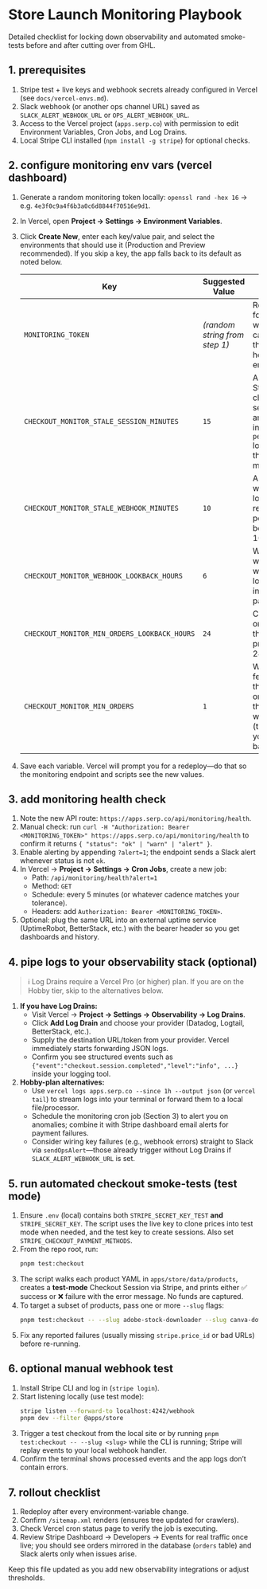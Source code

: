 # Store Launch Monitoring Playbook

Detailed checklist for locking down observability and automated smoke-tests before and after cutting over from GHL.

## 1. prerequisites

1. Stripe test + live keys and webhook secrets already configured in Vercel (see `docs/vercel-envs.md`).
2. Slack webhook (or another ops channel URL) saved as `SLACK_ALERT_WEBHOOK_URL` or `OPS_ALERT_WEBHOOK_URL`.
3. Access to the Vercel project (`apps.serp.co`) with permission to edit Environment Variables, Cron Jobs, and Log Drains.
4. Local Stripe CLI installed (`npm install -g stripe`) for optional checks.

## 2. configure monitoring env vars (vercel dashboard)

1. Generate a random monitoring token locally: `openssl rand -hex 16` → e.g. `4e3f0c9a4f6b3a0c6d8844f70516e9d1`.
2. In Vercel, open **Project → Settings → Environment Variables**.
3. Click **Create New**, enter each key/value pair, and select the environments that should use it (Production and Preview recommended). If you skip a key, the app falls back to its default as noted below.

   | Key | Suggested Value | Notes |
   | --- | --- | --- |
   | `MONITORING_TOKEN` | *(random string from step 1)* | Required for auth when calling the health endpoint. |
   | `CHECKOUT_MONITOR_STALE_SESSION_MINUTES` | `15` | Alert if Stripe checkout sessions are stuck in `pending` longer than 15 min. |
   | `CHECKOUT_MONITOR_STALE_WEBHOOK_MINUTES` | `10` | Alert if webhook logs remain pending beyond 10 min. |
   | `CHECKOUT_MONITOR_WEBHOOK_LOOKBACK_HOURS` | `6` | Warn when any webhook log errors in the past 6 h. |
   | `CHECKOUT_MONITOR_MIN_ORDERS_LOOKBACK_HOURS` | `24` | Count orders in the previous 24 h. |
   | `CHECKOUT_MONITOR_MIN_ORDERS` | `1` | Warn if fewer than 1 order in that window (tune to your baseline). |

4. Save each variable. Vercel will prompt you for a redeploy—do that so the monitoring endpoint and scripts see the new values.

## 3. add monitoring health check

1. Note the new API route: `https://apps.serp.co/api/monitoring/health`.
2. Manual check: run `curl -H "Authorization: Bearer <MONITORING_TOKEN>" https://apps.serp.co/api/monitoring/health` to confirm it returns `{ "status": "ok" | "warn" | "alert" }`.
3. Enable alerting by appending `?alert=1`; the endpoint sends a Slack alert whenever status is not `ok`.
4. In Vercel → **Project → Settings → Cron Jobs**, create a new job:
   - Path: `/api/monitoring/health?alert=1`
   - Method: `GET`
   - Schedule: every 5 minutes (or whatever cadence matches your tolerance).
   - Headers: add `Authorization: Bearer <MONITORING_TOKEN>`.
5. Optional: plug the same URL into an external uptime service (UptimeRobot, BetterStack, etc.) with the bearer header so you get dashboards and history.

## 4. pipe logs to your observability stack (optional)

> ℹ️ Log Drains require a Vercel Pro (or higher) plan. If you are on the Hobby tier, skip to the alternatives below.

1. **If you have Log Drains:**
   - Visit Vercel → **Project → Settings → Observability → Log Drains**.
   - Click **Add Log Drain** and choose your provider (Datadog, Logtail, BetterStack, etc.).
   - Supply the destination URL/token from your provider. Vercel immediately starts forwarding JSON logs.
   - Confirm you see structured events such as `{"event":"checkout.session.completed","level":"info", ...}` inside your logging tool.
2. **Hobby-plan alternatives:**
   - Use `vercel logs apps.serp.co --since 1h --output json` (or `vercel tail`) to stream logs into your terminal or forward them to a local file/processor.
   - Schedule the monitoring cron job (Section 3) to alert you on anomalies; combine it with Stripe dashboard email alerts for payment failures.
   - Consider wiring key failures (e.g., webhook errors) straight to Slack via `sendOpsAlert`—those already trigger without Log Drains if `SLACK_ALERT_WEBHOOK_URL` is set.

## 5. run automated checkout smoke-tests (test mode)

1. Ensure `.env` (local) contains both `STRIPE_SECRET_KEY_TEST` **and** `STRIPE_SECRET_KEY`. The script uses the live key to clone prices into test mode when needed, and the test key to create sessions. Also set `STRIPE_CHECKOUT_PAYMENT_METHODS`.
2. From the repo root, run:
   ```sh
   pnpm test:checkout
   ```
3. The script walks each product YAML in `apps/store/data/products`, creates a **test-mode** Checkout Session via Stripe, and prints either ✅ success or ❌ failure with the error message. No funds are captured.
4. To target a subset of products, pass one or more `--slug` flags:
   ```sh
   pnpm test:checkout -- --slug adobe-stock-downloader --slug canva-downloader
   ```
5. Fix any reported failures (usually missing `stripe.price_id` or bad URLs) before re-running.

## 6. optional manual webhook test

1. Install Stripe CLI and log in (`stripe login`).
2. Start listening locally (use test mode):
   ```sh
   stripe listen --forward-to localhost:4242/webhook
   pnpm dev --filter @apps/store
   ```
3. Trigger a test checkout from the local site or by running `pnpm test:checkout -- --slug <slug>` while the CLI is running; Stripe will replay events to your local webhook handler.
4. Confirm the terminal shows processed events and the app logs don’t contain errors.

## 7. rollout checklist

1. Redeploy after every environment-variable change.
2. Confirm `/sitemap.xml` renders (ensures tree updated for crawlers).
3. Check Vercel cron status page to verify the job is executing.
4. Review Stripe Dashboard → Developers → Events for real traffic once live; you should see orders mirrored in the database (`orders` table) and Slack alerts only when issues arise.

Keep this file updated as you add new observability integrations or adjust thresholds.
